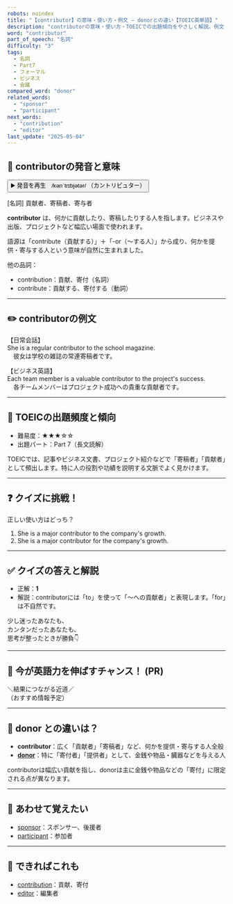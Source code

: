 ```yaml
---
robots: noindex
title: "【contributor】の意味・使い方・例文 ― donorとの違い【TOEIC英単語】"
description: "contributorの意味・使い方・TOEICでの出題傾向をやさしく解説。例文・クイズ付きでdonorとの違いもわかりやすく学べます。"
word: "contributor"
part_of_speech: "名詞"
difficulty: "3"
tags:
  - 名詞
  - Part7
  - フォーマル
  - ビジネス
  - 会議
compared_word: "donor"
related_words:
  - "sponsor"
  - "participant"
next_words:
  - "contribution"
  - "editor"
last_update: "2025-05-04"
---
```


## 🔰 contributorの発音と意味

<button class="play-audio" onclick="playTTS('contributor')">
  <span class="play-audio-main">
    ▶️ 発音を再生　/kənˈtrɪbjətər/
  </span>
  <span class="play-audio-sub">
    （カントリビュター）
  </span>
</button>

[名詞] 貢献者、寄稿者、寄与者

**contributor** は、何かに貢献したり、寄稿したりする人を指します。ビジネスや出版、プロジェクトなど幅広い場面で使われます。

語源は「contribute（貢献する）」＋「-or（～する人）」から成り、何かを提供・寄与する人という意味が自然に生まれました。

他の品詞：  
- contribution：貢献、寄付（名詞）
- contribute：貢献する、寄付する（動詞）

---

## ✏️ contributorの例文

【日常会話】  
She is a regular contributor to the school magazine.  
　彼女は学校の雑誌の常連寄稿者です。

【ビジネス英語】  
Each team member is a valuable contributor to the project's success.  
　各チームメンバーはプロジェクト成功への貴重な貢献者です。

---

## 🎯 TOEICの出題頻度と傾向

- 難易度：★★★☆☆
- 出題パート：Part 7（長文読解）

TOEICでは、記事やビジネス文書、プロジェクト紹介などで「寄稿者」「貢献者」として頻出します。特に人の役割や功績を説明する文脈でよく見かけます。

---

## ❓ クイズに挑戦！

正しい使い方はどっち？

1. She is a major contributor to the company's growth.  
2. She is a major contributor for the company's growth.

---

## ✅ クイズの答えと解説

- 正解：**1**
- 解説：contributorには「to」を使って「～への貢献者」と表現します。「for」は不自然です。

少し迷ったあなたも、  
カンタンだったあなたも、  
思考が整ったときが勝負👇️

---

## 🚀 今が英語力を伸ばすチャンス！ (PR)

<div class="info-center">
＼結果につながる近道／<br>  
（おすすめ情報予定）
</div>

---

## 🤔  donor との違いは？

- **contributor**：広く「貢献者」「寄稿者」など、何かを提供・寄与する人全般
- **[donor](/donor)**：特に「寄付者」「提供者」として、金銭や物品・臓器などを与える人

contributorは幅広い貢献を指し、donorは主に金銭や物品などの「寄付」に限定される点が異なります。

---

## 🧩 あわせて覚えたい

- [sponsor](/sponsor)：スポンサー、後援者
- [participant](/participant)：参加者

---

## 📖 できればこれも

- [contribution](/contribution)：貢献、寄付
- [editor](/editor)：編集者

<!-- cvid: aid33_bid32 -->
